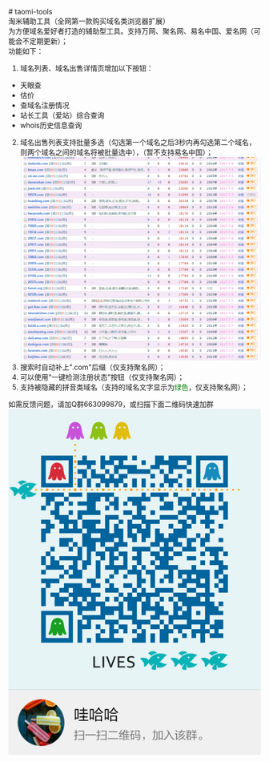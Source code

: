 ﻿﻿# taomi-tools  
淘米辅助工具（全网第一款购买域名类浏览器扩展）  
为方便域名爱好者打造的辅助型工具。支持万网、聚名网、易名中国、爱名网（可能会不定期更新）；  
功能如下：    
1. 域名列表、域名出售详情页增加以下按钮：
  - 天眼查  
  - 估价  
  - 查域名注册情况  
  - 站长工具（爱站）综合查询
  - whois历史信息查询  

2. 域名出售列表支持批量多选（勾选第一个域名之后3秒内再勾选第二个域名，则两个域名之间的域名将被批量选中），（暂不支持易名中国）；  
![域名出售列表支持批量多选](https://github.com/bmqy/taomi-tools/raw/master/images/20170705094655.gif)
3. 搜索时自动补上".com"后缀（仅支持聚名网）；    
4. 可以使用“一键检测注册状态”按钮（仅支持聚名网）；  
5. 支持被隐藏的拼音类域名（支持的域名文字显示为<font color="green">绿色</font>，仅支持聚名网）； 

如需反馈问题，请加Q群663099879，或扫描下面二维码快速加群
![哇哈哈QQ群](https://raw.githubusercontent.com/bmqy/taomi-tools/master/images/temp_qrcode_share_663099879.png)
